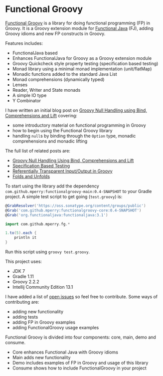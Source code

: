 Functional Groovy
=================

[Functional Groovy](https://github.com/mperry/functionalgroovy) is a library for doing functional programming
(FP) in Groovy.  It is a Groovy extension module for [Functional Java](http://functionaljava.org/) (FJ), adding Groovy idioms and new FP constructs in Groovy.

Features includes:
* FunctionalJava based
* Enhances FunctionalJava for Groovy as a Groovy extension module
* Groovy Quickcheck style property testing (specification based testing)
* Monad library using a minimal monad implementation (unit/flatMap)
* Monadic functions added to the standard Java List
* Monad comprehensions (dynamically typed)
* Lenses
* Reader, Writer and State monads
* A simple IO type
* Y Combinator

I have written an initial blog post on [Groovy Null Handling using Bind, Comprehensions and Lift](http://mperry.github.io/2013/07/28/groovy-null-handling.html) covering:
* some introductory material on functional programming in Groovy
* how to begin using the Functional Groovy library
* handling `null`s by binding through the `Option` type, monadic comprehensions and monadic lifting

The full list of related posts are:
* [Groovy Null Handling Using Bind, Comprehensions and Lift](http://mperry.github.io/2013/07/28/groovy-null-handling.html)
* [Specification Based Testing](http://mperry.github.io/2013/12/09/specification-based-testing.html)
* [Referentially Transparent Input/Output in Groovy](http://mperry.github.io/2014/01/03/referentially-transparent-io.html)
* [Folds and Unfolds](http://mperry.github.io/2014/01/21/folds-and-unfolds.html)

To start using the library add the dependency `com.github.mperry:functionalgroovy-main:0.4-SNAPSHOT` to your Gradle
project. A simple test script to get going (`test.groovy`) is:

```groovy
@GrabResolver('https://oss.sonatype.org/content/groups/public')
@Grab('com.github.mperry:functionalgroovy-core:0.4-SNAPSHOT')
@Grab('org.functionaljava:functionaljava:3.1')

import com.github.mperry.fg.*

1.to(5).each {
    println it
}
```

Run this script using `groovy test.groovy`.

This project uses:
* JDK 7
* Gradle 1.11
* Groovy 2.2.2
* Intellij Community Edition 13.1

I have added a list of [open issues](https://github.com/mperry/functionalgroovy/issues?state=open) so feel free to
contribute.  Some ways of contributing are:
* adding new functionality
* adding tests
* adding FP in Groovy examples
* adding FunctionalGroovy usage examples

Functional Groovy is divided into four components: core, main, demo and consume.
* Core enhances Functional Java with Groovy idioms
* Main adds new functionality
* Demo includes examples of FP in Groovy and usage of this library
* Consume shows how to include FunctionalGroovy in your project
